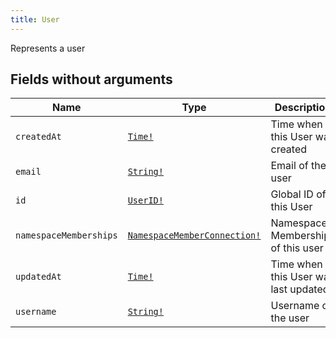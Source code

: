 ```yaml
---
title: User
---
```


Represents a user

## Fields without arguments

| Name | Type | Description |
|------|------|-------------|
| `createdAt` | [`Time!`](../scalar/time.md) | Time when this User was created |
| `email` | [`String!`](../scalar/string.md) | Email of the user |
| `id` | [`UserID!`](../scalar/userid.md) | Global ID of this User |
| `namespaceMemberships` | [`NamespaceMemberConnection!`](../object/namespacememberconnection.md) | Namespace Memberships of this user |
| `updatedAt` | [`Time!`](../scalar/time.md) | Time when this User was last updated |
| `username` | [`String!`](../scalar/string.md) | Username of the user |


